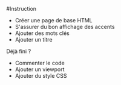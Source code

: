 #Instruction
- Créer une page de base HTML
- S'assurer du bon affichage des accents
- Ajouter des mots clés
- Ajouter un titre

Déjà fini ?
- Commenter le code
- Ajouter un viewport
- Ajouter du style CSS
